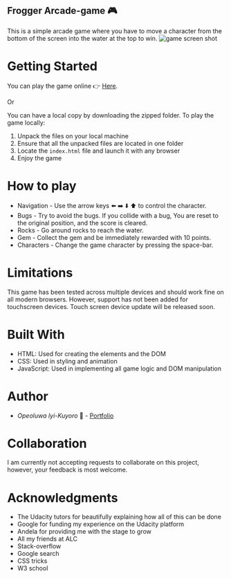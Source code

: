 ## Frogger Arcade-game :video_game:

This is a simple arcade game where you have to move a character from the bottom of the screen into the water at the top to win.
![game screen shot](https://iyikuyoro.github.io/Arcade-Game/images/screen-shot.png)

# Getting Started
You can play the game online :point_right: [Here](https://iyikuyoro.github.io/Arcade-Game/).

Or 

You can have a local copy by downloading the zipped folder. To play the game locally:
  1) Unpack the files on your local machine
  2) Ensure that all the unpacked files are located in one folder
  3) Locate the `index.html` file and launch it with any browser
  4) Enjoy the game
  
# How to play
 * Navigation - Use the arrow keys :arrow_left: :arrow_right: :arrow_down: :arrow_up: to control the character.
 * Bugs - Try to avoid the bugs. If you collide with a bug, You are reset to the original position, and the score is cleared.
 * Rocks - Go around rocks to reach the water.
 * Gem - Collect the gem and be immediately rewarded with 10 points.
 * Characters - Change the game character by pressing the space-bar.

# Limitations
This game has been tested across multiple devices and should work fine on all modern browsers. However, support has not been added for touchscreen devices. Touch screen device update will be released soon.

# Built With
  * HTML: Used for creating the elements and the DOM
  * CSS: Used in styling and animation
  * JavaScript: Used in implementing all game logic and DOM manipulation

# Author
  * *Opeoluwa Iyi-Kuyoro* :man: - [Portfolio](https://iyikuyoro.github.io/My-Portfolio/)

# Collaboration
I am currently not accepting requests to collaborate on this project, however, your feedback is most welcome.

# Acknowledgments
  * The Udacity tutors for beautifully explaining how all of this can be done
  * Google for funding my experience on the Udacity platform
  * Andela for providing me with the stage to grow
  * All my friends at ALC
  * Stack-overflow
  * Google search
  * CSS tricks
  * W3 school
